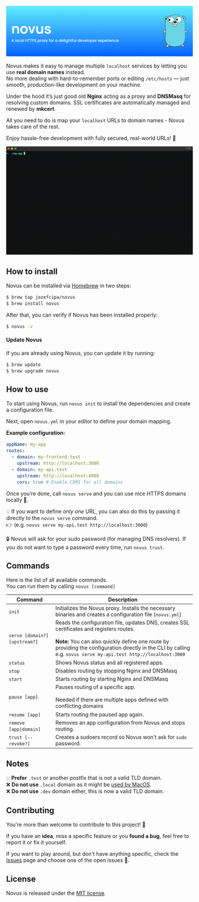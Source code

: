 <p align="center">
  <img src="./assets/banner.png">
</p>

Novus makes it easy to manage multiple `localhost` services by letting you use **real domain names** instead.<br/>
No more dealing with hard-to-remember ports or editing `/etc/hosts` — just smooth, production-like development on your machine.

Under the hood it’s just good old **Nginx** acting as a proxy and **DNSMasq** for resolving custom domains. SSL certificates are automatically managed and renewed by **mkcert**.

All you need to do is map your `localhost` URLs to domain names - Novus takes care of the rest.

Enjoy hassle-free development with fully secured, real-world URLs! 🎯

<p align="center">
  <img src="./assets/novus.gif">
</p>

## How to install

Novus can be installed via [Homebrew](https://brew.sh/) in two steps:

```bash
$ brew tap jozefcipa/novus
$ brew install novus
```

After that, you can verify if Novus has been installed properly:

```bash
$ novus -v
```

#### Update Novus
If you are already using Novus, you can update it by running:

```bash
$ brew update
$ brew upgrade novus
```

## How to use

To start using Novus, run `novus init` to install the dependencies and create a configuration file.

Next, open `novus.yml` in your editor to define your domain mapping.

**Example configuration:**

```yaml
appName: my-app
routes:
  - domain: my-frontend.test
    upstream: http://localhost:3000
  - domain: my-api.test
    upstream: http://localhost:4000
    cors: true # Enable CORS for all domains
```

Once you’re done, call `novus serve` and you can use nice HTTPS domains locally 🎉. <br/>

💡 If you want to define _only one_ URL, you can also do this by passing it directly to the `novus serve` command.<br>
👉 (e.g. `novus serve my-api.test http://localhost:3000`)

🔒 Novus will ask for your sudo password (for managing DNS resolvers). If you do not want to type a password every time, run `novus trust`.

## Commands

Here is the list of all available commands.<br/>
You can run them by calling `novus [command]`

| Command | Description |
| ------- | ----------- |
| `init` | Initializes the Novus proxy. Installs the necessary binaries and creates a configuration file (`novus.yml`) |
| `serve [domain?] [upstream?]`  | Reads the configuration file, updates DNS, creates SSL certificates and registers routes. <br><br>**Note:** You can also quickly define one route by providing the configuration directly in the CLI by calling e.g. `novus serve my-api.test http://localhost:3000` |
| `status` | Shows Novus status and all registered apps. |
| `stop` | Disables routing by stopping Nginx and DNSMasq |
| `start` | Starts routing by starting Nginx and DNSMasq |
| `pause [app]` | Pauses routing of a specific app. <br><br> Needed if there are multiple apps defined with conflicting domains |
| `resume [app]` | Starts routing the paused app again. |
| `remove [app\|domain]` | Removes an app configuration from Novus and stops routing. |
| `trust [--revoke?]` | Creates a sudoers record so Novus won't ask for `sudo` password. |

## Notes
💡 **Prefer** `.test` or another postfix that is not a valid TLD domain. <br/>
❌  **Do not use** `.local` domain as it might be [used by MacOS](https://support.apple.com/en-us/101471). <br/>
❌  **Do not use** `.dev` domain either, this is now a valid TLD domain. <br/>

## Contributing
You're more than welcome to contribute to this project! 💙

If you have an **idea**, miss a specific feature or you **found a bug**, feel free to report it or fix it yourself.

If you want to play around, but don't have anything specific, check the [Issues](https://github.com/jozefcipa/novus/issues) page and choose one of the open issues 🙌.

## **License**

Novus is released under the [MIT license](./LICENSE).
